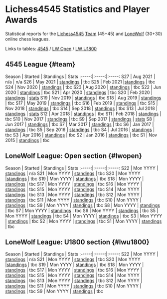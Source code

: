 
# Lichess4545 Statistics and Player Awards

Statistical reports for the [Lichess4545](https://www.lichess4545.com/) [Team](https://www.lichess4545.com/team4545/) (45+45) and [LoneWolf](https://www.lichess4545.com/lonewolf/) (30+30) online chess leagues.

Links to tables: [4545](#team) / [LW Open](#lwopen) / [LW U1800](#lwu1800)

## 4545 League {#team}

Season | Started | Standings | Stats
:-----:|:-----:|:-----:
S27 | Aug 2021 | n/a | n/a
S26 | May 2021 | [standings](https://www.lichess4545.com/team4545/season/26/standings/) | tbc
S25 | Feb 2021 |[standings](https://www.lichess4545.com/team4545/season/25/standings/) | tbc
S24 | Nov 2020 | [standings](https://www.lichess4545.com/team4545/season/24/standings/) | tbc
S23 | Aug 2020 | [standings](https://www.lichess4545.com/team4545/season/23/standings/) | tbc
S22 | Jun 2020 | [standings](https://www.lichess4545.com/team4545/season/22/standings/) | tbc
S21 | Apr 2020 | [standings](https://www.lichess4545.com/team4545/season/21/standings/) | tbc
S20 | Feb 2020 | [standings](https://www.lichess4545.com/team4545/season/20/standings/) | [stats](reports/stats_4545_s20.html)
S19 | Nov 2019 | [standings](https://www.lichess4545.com/team4545/season/19/standings/) | tbc
S18 | Aug 2019 | [standings](https://www.lichess4545.com/team4545/season/18/standings/) | tbc
S17 | May 2019 | [standings](https://www.lichess4545.com/team4545/season/17/standings/) | tbc
S16 | Feb 2019 | [standings](https://www.lichess4545.com/team4545/season/16/standings/) | tbc
S15 | Nov 2018 | [standings](https://www.lichess4545.com/team4545/season/15/standings/) | tbc
S14 | Sep 2018 | [standings](https://www.lichess4545.com/team4545/season/14/standings/) | tbc
S13 | Jul 2018 | [standings](https://www.lichess4545.com/team4545/season/13/standings/) | [stats](reports/stats_4545_s13.html)
S12 | Apr 2018 | [standings](https://www.lichess4545.com/team4545/season/12/standings/) | tbc
S11 | Feb 2018 | [standings](https://www.lichess4545.com/team4545/season/11/standings/) | tbc
S10 | Nov 2017 | [standings](https://www.lichess4545.com/team4545/season/10/standings/) | tbc
S9 | Sep 2017 | [standings](https://www.lichess4545.com/team4545/season/9/standings/) | [stats](reports/stats_4545_s9.html)
S8 | Jun 2017 | [standings](https://www.lichess4545.com/team4545/season/8/standings/) | tbc
S7 | Mar 2017 | [standings](https://www.lichess4545.com/team4545/season/7/standings/) | tbc
S6 | Jan 2017 | [standings](https://www.lichess4545.com/team4545/season/6/standings/) | tbc
S5 | Sep 2016 | [standings](https://www.lichess4545.com/team4545/season/5/standings/) | tbc
S4 | Jul 2016 | [standings](https://www.lichess4545.com/team4545/season/4/standings/) | tbc
S3 | Apr 2016 | [standings](https://www.lichess4545.com/team4545/season/3/standings/) | tbc
S2 | Jan 2016 | [standings](https://www.lichess4545.com/team4545/season/2/standings/) | tbc
S1 | Nov 2015 | [standings](https://www.lichess4545.com/team4545/season/1/standings/) | tbc

## LoneWolf League: Open section {#lwopen}

Season | Started | Standings | Stats
:-----:|:-----:|:-----:
S22 | Mon YYYY | [standings](https://www.lichess4545.com/lonewolf/season/22/standings/) | n/a
S21 | Mon YYYY | [standings](https://www.lichess4545.com/lonewolf/season/21/standings/) | tbc
S20 | Mon YYYY |[standings](https://www.lichess4545.com/lonewolf/season/20/standings/) | tbc
S19 | Mon YYYY | [standings](https://www.lichess4545.com/lonewolf/season/19/standings/) | tbc
S18 | Mon YYYY | [standings](https://www.lichess4545.com/lonewolf/season/18/standings/) | tbc
S17 | Mon YYYY | [standings](https://www.lichess4545.com/lonewolf/season/17/standings/) | tbc
S16 | Mon YYYY | [standings](https://www.lichess4545.com/lonewolf/season/16/standings/) | tbc
S15 | Mon YYYY | [standings](https://www.lichess4545.com/lonewolf/season/15/standings/) | tbc
S14 | Mon YYYY | [standings](https://www.lichess4545.com/lonewolf/season/14/standings/) | tbc
S13 | Mon YYYY | [standings](https://www.lichess4545.com/lonewolf/season/13/standings/) | tbc
S12 | Mon YYYY | [standings](https://www.lichess4545.com/lonewolf/season/12/standings/) | tbc
S11 | Mon YYYY | [standings](https://www.lichess4545.com/lonewolf/season/11/standings/) | tbc
S10 | Mon YYYY | [standings](https://www.lichess4545.com/lonewolf/season/10/standings/) | tbc
S9 | Mon YYYY | [standings](https://www.lichess4545.com/lonewolf/season/9/standings/) | tbc
S8 | Mon YYYY | [standings](https://www.lichess4545.com/lonewolf/season/8/standings/) | tbc
S7 | Mon YYYY | [standings](https://www.lichess4545.com/lonewolf/season/7/standings/) | tbc
S6 | Mon YYYY | [standings](https://www.lichess4545.com/lonewolf/season/6/standings/) | tbc
S5 | Mon YYYY | [standings](https://www.lichess4545.com/lonewolf/season/5/standings/) | tbc
S4 | Mon YYYY | [standings](https://www.lichess4545.com/lonewolf/season/4/standings/) | tbc
S3 | Mon YYYY | [standings](https://www.lichess4545.com/lonewolf/season/3/standings/) | tbc
S2 | Mon YYYY | [standings](https://www.lichess4545.com/lonewolf/season/2/standings/) | tbc
S1 | Mon YYYY | [standings](https://www.lichess4545.com/lonewolf/season/1/standings/) | tbc

## LoneWolf League: U1800 section {#lwu1800}

Season | Started | Standings | Stats
:-----:|:-----:|:-----:
S22 | Mon YYYY | [standings](https://www.lichess4545.com/lonewolf/season/22u1800/standings/) | n/a
S21 | Mon YYYY | [standings](https://www.lichess4545.com/lonewolf/season/21u1800/standings/) | tbc
S20 | Mon YYYY |[standings](https://www.lichess4545.com/lonewolf/season/20u1800/standings/) | tbc
S19 | Mon YYYY | [standings](https://www.lichess4545.com/lonewolf/season/19u1800/standings/) | tbc
S18 | Mon YYYY | [standings](https://www.lichess4545.com/lonewolf/season/18u1800/standings/) | tbc
S17 | Mon YYYY | [standings](https://www.lichess4545.com/lonewolf/season/17u1800/standings/) | tbc
S16 | Mon YYYY | [standings](https://www.lichess4545.com/lonewolf/season/16u1800/standings/) | tbc
S15 | Mon YYYY | [standings](https://www.lichess4545.com/lonewolf/season/15u1800/standings/) | tbc
S14 | Mon YYYY | [standings](https://www.lichess4545.com/lonewolf/season/14u1800/standings/) | tbc
S13 | Mon YYYY | [standings](https://www.lichess4545.com/lonewolf/season/13u1800/standings/) | tbc
S12 | Mon YYYY | [standings](https://www.lichess4545.com/lonewolf/season/12u1800/standings/) | tbc
S11 | Mon YYYY | [standings](https://www.lichess4545.com/lonewolf/season/11u1800/standings/) | tbc
S10 | Mon YYYY | [standings](https://www.lichess4545.com/lonewolf/season/10u1800/standings/) | tbc
S9 | Mon YYYY | [standings](https://www.lichess4545.com/lonewolf/season/9u1800/standings/) | tbc

